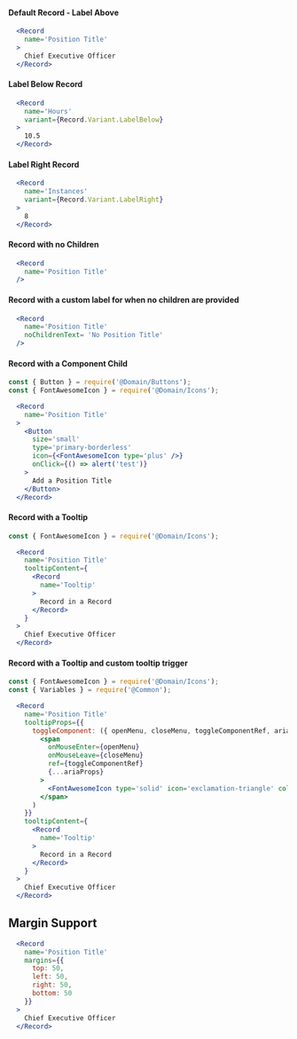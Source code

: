 #### Default Record - Label Above

```jsx
  <Record
    name='Position Title'
  >
    Chief Executive Officer
  </Record>
```

#### Label Below Record

```jsx
  <Record
    name='Hours'
    variant={Record.Variant.LabelBelow}
  >
    10.5
  </Record>
```

#### Label Right Record

```jsx
  <Record
    name='Instances'
    variant={Record.Variant.LabelRight}
  >
    8
  </Record>
```

#### Record with no Children

   ```jsx
     <Record
       name='Position Title'
     />
   ```

#### Record with a custom label for when no children are provided

```jsx
  <Record
    name='Position Title'
    noChildrenText= 'No Position Title'
  />
```

#### Record with a Component Child

```jsx
const { Button } = require('@Domain/Buttons');
const { FontAwesomeIcon } = require('@Domain/Icons');

  <Record
    name='Position Title'
  >
    <Button
      size='small'
      type='primary-borderless'
      icon={<FontAwesomeIcon type='plus' />}
      onClick={() => alert('test')}
    >
      Add a Position Title
    </Button>
  </Record>
```


#### Record with a Tooltip

```jsx
const { FontAwesomeIcon } = require('@Domain/Icons');

  <Record
    name='Position Title'
    tooltipContent={
      <Record
        name='Tooltip'
      >
        Record in a Record
      </Record>
    }
  >
    Chief Executive Officer
  </Record>
```

#### Record with a Tooltip and custom tooltip trigger

```jsx
const { FontAwesomeIcon } = require('@Domain/Icons');
const { Variables } = require('@Common');

  <Record
    name='Position Title'
    tooltipProps={{
      toggleComponent: ({ openMenu, closeMenu, toggleComponentRef, ariaProps }) => (
        <span
          onMouseEnter={openMenu}
          onMouseLeave={closeMenu}
          ref={toggleComponentRef}
          {...ariaProps}
        >
          <FontAwesomeIcon type='solid' icon='exclamation-triangle' color={Variables.Color.o400} />
        </span>
      )
    }}
    tooltipContent={
      <Record
        name='Tooltip'
      >
        Record in a Record
      </Record>
    }
  >
    Chief Executive Officer
  </Record>
```

## Margin Support

```jsx
  <Record
    name='Position Title'
    margins={{
      top: 50,
      left: 50,
      right: 50,
      bottom: 50
    }}
  >
    Chief Executive Officer
  </Record>
```
